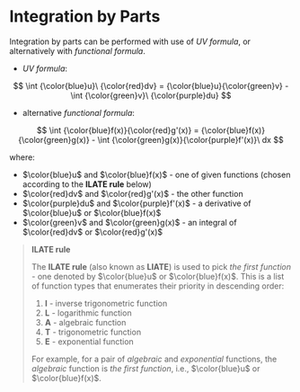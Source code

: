 # Integration by Parts

Integration by parts can be performed with use of _UV formula_, or alternatively with _functional formula_.

- _UV formula_:

$$
\int {\color{blue}u}\ {\color{red}dv} = {\color{blue}u}{\color{green}v} - \int {\color{green}v}\ {\color{purple}du}
$$

- alternative _functional formula_:

$$
\int {\color{blue}f(x)}{\color{red}g'(x)} = {\color{blue}f(x)}{\color{green}g(x)} - \int {\color{green}g(x)}{\color{purple}f'(x)}\ dx
$$

where:

- $\color{blue}u$ and $\color{blue}f(x)$ - one of given functions (chosen according to the **ILATE rule** below)
- $\color{red}dv$ and $\color{red}g'(x)$ - the other function
- $\color{purple}du$ and $\color{purple}f'(x)$ - a derivative of $\color{blue}u$ or $\color{blue}f(x)$
- $\color{green}v$ and $\color{green}g(x)$ - an integral of $\color{red}dv$ or $\color{red}g'(x)$

> **ILATE rule**
> 
> The **ILATE rule** (also known as **LIATE**) is used to pick _the first function_ - one denoted by $\color{blue}u$ or $\color{blue}f(x)$. This is a list of function types that enumerates their priority in descending order:
> 
> 1. **I** - inverse trigonometric function
> 2. **L** - logarithmic function
> 3. **A** - algebraic function
> 4. **T** - trigonometric function
> 5. **E** - exponential function
> 
> For example, for a pair of _algebraic_ and _exponential_ functions, the _algebraic_ function is _the first function_, i.e., $\color{blue}u$ or $\color{blue}f(x)$.


